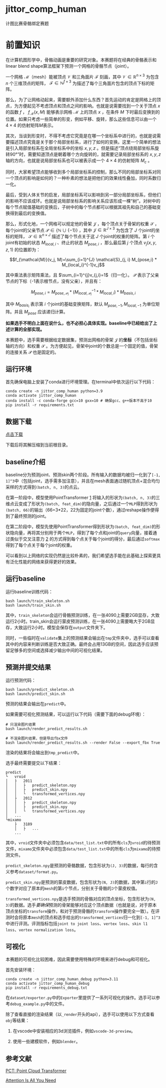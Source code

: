 # jittor_comp_human

计图比赛骨骼绑定赛题

# 前置知识

在计算机图形学中，骨骼动画是重要的研究对象。本赛题将在经典的骨骼表示和linear blend shape算法框架下预测一个网格的骨骼节点（joint）。

一个网格 $\mathcal{M}$（mesh）能被顶点 $\mathcal{V}$ 和三角面片 $\mathcal{F}$ 刻画，其中 $\mathcal{V}\in\mathbb{R}^{n\times 3}$ 为包含 $n$ 个三维顶点的矩阵， $\mathcal{F}\in\mathbb{N}^{f\times 3}$ 为描述了每个三角面片包含的顶点下标的矩阵。

那么，为了让网格动起来，需要额外添加什么东西？首先运动的肯定是网格上的顶点，为方便起见不考虑顶点和顶点之间的影响。也就是说需要找到一个关于顶点 $x$ 的函数 $f$ ， $f_{\mathcal{M}}(x,M)$ 能够表示网格 $\mathcal{M}$ 上的顶点 $x$ ，在条件 $M$ 下时最后变换到的位置。如果只考虑一些简单的形变，例如平移、旋转，那么这些信息可以由一个 $4\times 4$ 的仿射矩阵$M$表示。

其次，当谈到形变时，不得不考虑它究竟是在哪一个坐标系中进行的，也就是说需要描述顶点究竟是关于那个局部坐标系，进行了如何的变换。这里一个简单的想法是引入局部坐标系在全局坐标系中的坐标 $x,y,z$ 。但是描述“顶点绕局部坐标系旋转90°”时，需要知道顶点是朝着哪个方向旋转的，就需要记录局部坐标系的 $x,y,z$ 轴的方向，也就是说局部坐标系也可以被表示成一个 $4\times 4$ 的仿射矩阵 $M_{c}$ 。

同时，大家希望顶点能够收到多个局部坐标系的控制，那么不同的局部坐标系对同一个顶点的影响是如何的？一种朴素的想法是把他们的效果线性叠加，同时系数归一化。

最后，受到人体关节的启发，局部坐标系可以影响到另一部分局部坐标系，但他们的影响不应该成环。也就是说局部坐标系的影响关系应该形成一棵“树”。对树中的每个节点赋值基础的变换后，子树中的每个节点都可以根据其祖先和自己的基础变换得到最后的变换值。

那么，形式化地，一个网格可以规定他的骨架 $\mathcal{J}$ ，每个顶点关于骨架的权重 $\mathcal{S}$ ，每个joint的父亲节点 $\mathcal{P}\in\{\mathbb{N}\cup\{-1\}\}$ ，其中 $\mathcal{J}\in\mathbb{R}^{J\times 3}$ 为包含了 $J$ 个joint的坐标的矩阵， $\mathcal{S}\in\mathbb{R}^{n\times J}$ 描述了每个节点关于这 $J$ 个joint的权重的矩阵。第 $i$ 个joint有初始的状态 $M_{local,i}$ 、终止的状态 $M_{pose,i}$ ，那么最后第 $j$ 个顶点 $v_j(x, y, z, 1)$ 的位置即为：
```math
f_{\mathcal{M}}(v_j, M)=\sum_{i=1}^{J} \mathcal{S}_{j, i} M_{pose,i} * M_{local_i}^{-1}v_j
```

其中乘法表示矩阵乘法，且 $\sum_{i=1}^{j}v_{j,i}=1$（归一化）。 $\mathcal{P}$ 表示了父亲节点的下标（-1表示根节点，没有父亲），并且有：

```math
M_{pose,i}=M_{pose,\mathcal{P}_{i}} * \left( M_{local,\mathcal{P}_{i}}^{-1} *M_{local,i} \right)  * M_{basis,i}
```

其中 $M_{basis_i}$ 表示第 $i$ 个joint的基础变换矩阵，默认 $M_{pose,-1},M_{local,-1}$ 为单位矩阵。并且 $M_{pose}$ 应该递归计算。

**如果选手不明白上面在说什么，也不必担心具体实现。baseline中已经给出了上述计算的全部实现。**

本赛题中，选手需要根据给定数据集，预测出网格的骨架 $\mathcal{J}$ 的**坐标**（不包括坐标轴的方向）和权重 $\mathcal{S}$ 。为方便起见，骨架中joint的个数总是一个固定的值，骨架的连接关系 $\mathcal{P}$ 也是固定的。

## 运行环境

首先确保电脑上安装了conda进行坏境管理。在terminal中依次运行以下代码：

```
conda create -n jittor_comp_human python=3.9
conda activate jittor_comp_human
conda install -c conda-forge gcc=10 gxx=10 # 确保gcc、g++版本不高于10
pip install -r requirements.txt
```

## 数据下载

[点击下载](https://cloud.tsinghua.edu.cn/f/676c582527f34793bbac/?dl=1)

下载后将其解压缩到当前根目录。

## baseline介绍

baseline分为预测joint、预测skin两个阶段。所有输入的数据均被归一化到了`[-1, 1]^3`中（包括joint，选手需多加注意），并且在mesh表面通过随机顶点+混合均匀采样的方式得到`(batch, n, 3)`的点云。

在第一阶段中，模型使用PointTransformer [1](#ref1) 将输入的形状为`(batch, n, 3)`的三维点云变成了形状为`(batch, feat_dim)`的隐向量，之后通过一个`MLP`得到形状为`(batch, 66)`的输出（66=3*22，22为固定的joint个数），通过reshape操作便得到了最终预测的joint。

在第二阶段中，模型先使用PointTransformer得到形状为`(batch, feat_dim)`的形状隐向量，再将其分别用于两个`MLP`，得到了每个点和joint的`query`向量，接着通过类似于交叉注意力 [2](#ref2) 的方式得到每个点关于每个joint的得分，最后通过`softmax`得到了每个点关于每个joint的权重。

可以看到以上网络的实现仍然是比较朴素的，我们希望选手能在此基础上探索更具有泛化性能的网络来获得更好的效果。

## 运行baseline

运行baseline训练代码：

```
bash launch/train_skeleton.sh
bash launch/train_skin.sh
```

其中，`train_skeleton`会运行骨骼预测训练，在一张4090上需要2GB显存，大致运行2小时。train_skin会运行蒙皮预测训练，在一张4090上需要略大于2GB显存，大致运行2小时。模型会保存在`output`文件夹下。

同时，一些临时在`validate`集上的预测结果会输出在`tmp`文件夹中，选手可以查看其中的内容来判断训练是否大致正确。最终会占用13GB的空间，因此选手应该预留足够多的空间或选择减少输出中间的可视化结果。

## 预测并提交结果

运行预测代码：

```
bash launch/predict_skeleton.sh
bash launch/predict_skin.sh
```

预测的结果会输出在`predict`中。

如果需要可视化预测结果，可以运行以下代码（需要下面的debug环境）：

```
# 只渲染图片结果
bash launch/render_predict_results.sh

# 不渲染图片结果，但是导出fbx文件
bash launch/render_predict_results.sh --render False --export_fbx True
```

渲染的结果将会输出到`tmp_predict`中。

选手最终需要提交以下结果：

```
predict
└   vroid
│   ├   2011
│   │   ├   predict_skeleton.npy
│   │   ├   predict_skin.npy
│   │   └   transformed_vertices.npy
│   ├   2012
│   │   ├   predict_skeleton.npy
│   │   ├   predict_skin.npy
│   │   └   transformed_vertices.npy
│   ...
└mixamo
    ├   3189
    │   ├   ...
    ...
```
其中，`vroid`文件夹中必须包含`data/test_list.txt`中的所有`cls`为`vroid`的待预测文件，`mixamo`文件夹中必须包含`data/test_list.txt`中的所有`cls`为`mixamo`的待预测文件。

`predict_skeleton.npy`是预测的骨骼数据，包含形状为`(J, 3)`的数据，每行的含义参考`dataset/format.py`。

`predict_skin.npy`是预测的蒙皮数据，包含形状为`(N, J)`的数据，其中第`i`行的`J`个数字对应了原本的`mesh`的第`i`个节点，分别关于骨骼的`J`个蒙皮权值。

`transformed_vertices.npy`是选手预测的骨骼对应的顶点坐标，包含形状为`(N, 3)`的数据。选手*要确保*预测的骨架能够对应这个顶点数据（也就是说，对于原本顶点坐标的`transform`操作，和对于预测骨骼的`transform`操作要完全一致）。在评测时会将原本`mesh`的顶点和选手给出的`transformed_vertices`归一化到`[-1, 1]^3`中进行评测。评测指标包括`joint to joint loss`、`vertex loss`、`skin l1 loss`、`vertex normalization loss`。

## 可视化

本赛题的可视化比较困难，因此需要使用特殊的环境来进行debug和可视化。

首先安装环境：

```
conda create -n jittor_comp_human_debug python=3.11
conda activate jittor_comp_human_debug
pip install -r requirements_debug.txt
```

在`dataset/exporter.py`中的`Exporter`里提供了一系列可视化的操作。选手可以参考`debug_example.py`中的文件。

除了查看直接的渲染结果（以`_render`开头的api），选手可以使用以下方式查看`obj`等结果：

1. 在vscode中安装相应的3d浏览插件，例如`vscode-3d-preview`。

2. 使用一些建模软件，例如`blender`。

## 参考文献

<a name="ref1"></a> [PCT: Point Cloud Transformer](https://arxiv.org/abs/2012.09688)

<a name="ref2"></a> [Attention Is All You Need](https://arxiv.org/abs/1706.03762)